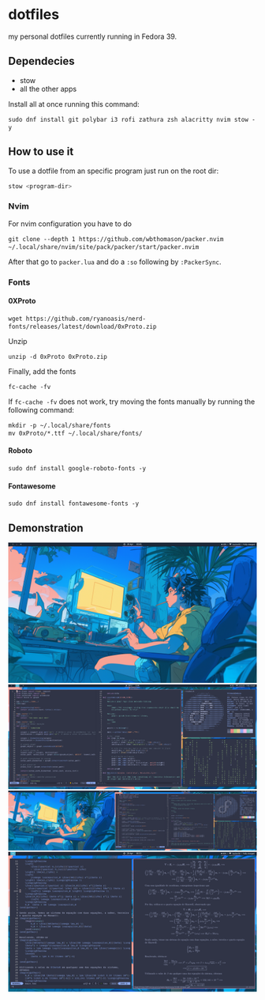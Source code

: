 # dotfiles
my personal dotfiles currently running in Fedora 39.

## Dependecies
- stow
- all the other apps

Install all at once running this command:
```
sudo dnf install git polybar i3 rofi zathura zsh alacritty nvim stow -y
```

## How to use it 
To use a dotfile from an specific program just run on the root dir:
```bash
stow <program-dir>
```

### Nvim 
For nvim configuration you have to do  
```
git clone --depth 1 https://github.com/wbthomason/packer.nvim     ~/.local/share/nvim/site/pack/packer/start/packer.nvim
```

After that go to `packer.lua` and do a `:so` following by `:PackerSync`.

### Fonts

#### 0XProto
```
wget https://github.com/ryanoasis/nerd-fonts/releases/latest/download/0xProto.zip
```

Unzip
```
unzip -d 0xProto 0xProto.zip
```

Finally, add the fonts 
```
fc-cache -fv
```

If `fc-cache -fv` does not work, try moving the fonts manually by running the following command:
```
mkdir -p ~/.local/share/fonts
mv 0xProto/*.ttf ~/.local/share/fonts/
```

#### Roboto  
```
sudo dnf install google-roboto-fonts -y
```

#### Fontawesome 
```
sudo dnf install fontawesome-fonts -y 
```


## Demonstration
![small-monitor](images/small-monitor.png)
![big-monitor](images/big-monitor.png)
![dual-monitor](images/dual-monitor.png)
![latex](images/latex.png)
